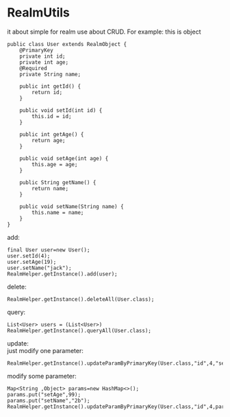 # RealmUtils
it about simple for realm use about CRUD.
For example:
this is object 

```
public class User extends RealmObject {
    @PrimaryKey
    private int id;
    private int age;
    @Required
    private String name;

    public int getId() {
        return id;
    }

    public void setId(int id) {
        this.id = id;
    }

    public int getAge() {
        return age;
    }

    public void setAge(int age) {
        this.age = age;
    }

    public String getName() {
        return name;
    }

    public void setName(String name) {
        this.name = name;
    }
}
```
add:
```
final User user=new User();
user.setId(4);
user.setAge(19);
user.setName("jack");
RealmHelper.getInstance().add(user);
```
delete:
```
RealmHelper.getInstance().deleteAll(User.class);
```
query:
```
List<User> users = (List<User>) RealmHelper.getInstance().queryAll(User.class);
```
update:  
just modify one parameter:
```
RealmHelper.getInstance().updateParamByPrimaryKey(User.class,"id",4,"setAge",88);
```
modify some parameter:
``` 
Map<String ,Object> params=new HashMap<>();
params.put("setAge",99);
params.put("setName","2b");
RealmHelper.getInstance().updateParamByPrimaryKey(User.class,"id",4,params);
```


        

